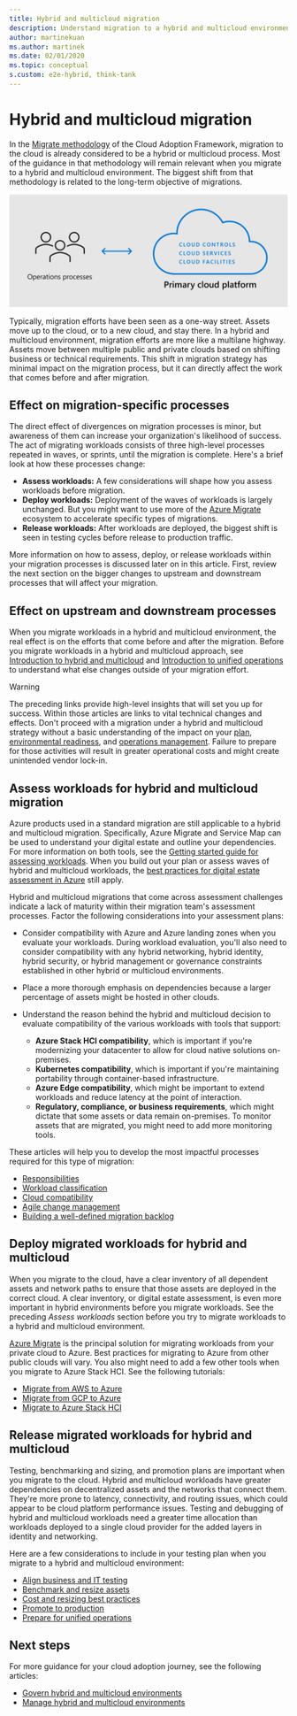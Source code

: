 ```yaml
---
title: Hybrid and multicloud migration
description: Understand migration to a hybrid and multicloud environment.
author: martinekuan
ms.author: martinek
ms.date: 02/01/2020
ms.topic: conceptual
s.custom: e2e-hybrid, think-tank
---
```


# Hybrid and multicloud migration

In the [Migrate methodology](../../migrate/index.md) of the Cloud Adoption Framework, migration to the cloud is already considered to be a hybrid or multicloud process. Most of the guidance in that methodology will remain relevant when you migrate to a hybrid and multicloud environment. The biggest shift from that methodology is related to the long-term objective of migrations.

![Diagram that shows the shift from unidirectional cloud migration to bidirectional hybrid and multicloud migration described in the next paragraph.](../../_images/hybrid/primary-cloud-provider.png)

Typically, migration efforts have been seen as a one-way street. Assets move up to the cloud, or to a new cloud, and stay there. In a hybrid and multicloud environment, migration efforts are more like a multilane highway. Assets move between multiple public and private clouds based on shifting business or technical requirements. This shift in migration strategy has minimal impact on the migration process, but it can directly affect the work that comes before and after migration.

## Effect on migration-specific processes

The direct effect of divergences on migration processes is minor, but awareness of them can increase your organization's likelihood of success. The act of migrating workloads consists of three high-level processes repeated in waves, or sprints, until the migration is complete. Here's a brief look at how these processes change:

- **Assess workloads:** A few considerations will shape how you assess workloads before migration.
- **Deploy workloads:** Deployment of the waves of workloads is largely unchanged. But you might want to use more of the [Azure Migrate](/azure/migrate/) ecosystem to accelerate specific types of migrations.
- **Release workloads:** After workloads are deployed, the biggest shift is seen in testing cycles before release to production traffic.

More information on how to assess, deploy, or release workloads within your migration processes is discussed later on in this article. First, review the next section on the bigger changes to upstream and downstream processes that will affect your migration.

## Effect on upstream and downstream processes

When you migrate workloads in a hybrid and multicloud environment, the real effect is on the efforts that come before and after the migration. Before you migrate workloads in a hybrid and multicloud approach, see [Introduction to hybrid and multicloud](./index.md) and [Introduction to unified operations](./unified-operations.md) to understand what else changes outside of your migration effort.

> [!WARNING]
> The preceding links provide high-level insights that will set you up for success. Within those articles are links to vital technical changes and effects. Don't proceed with a migration under a hybrid and multicloud strategy without a basic understanding of the impact on your [plan](./plan.md), [environmental readiness](./ready.md), and [operations management](./manage.md). Failure to prepare for those activities will result in greater operational costs and might create unintended vendor lock-in.

## Assess workloads for hybrid and multicloud migration

Azure products used in a standard migration are still applicable to a hybrid and multicloud migration. Specifically, Azure Migrate and Service Map can be used to understand your digital estate and outline your dependencies. For more information on both tools, see the [Getting started guide for assessing workloads](../../migrate/azure-migration-guide/assess.md). When you build out your plan or assess waves of hybrid and multicloud workloads, the [best practices for digital estate assessment in Azure](../../plan/contoso-migration-assessment.md) still apply.

Hybrid and multicloud migrations that come across assessment challenges indicate a lack of maturity within their migration team's assessment processes. Factor the following considerations into your assessment plans:

- Consider compatibility with Azure and Azure landing zones when you evaluate your workloads. During workload evaluation, you'll also need to consider compatibility with any hybrid networking, hybrid identity, hybrid security, or hybrid management or governance constraints established in other hybrid or multicloud environments.
- Place a more thorough emphasis on dependencies because a larger percentage of assets might be hosted in other clouds.
- Understand the reason behind the hybrid and multicloud decision to evaluate compatibility of the various workloads with tools that support:

  - **Azure Stack HCI compatibility**, which is important if you're modernizing your datacenter to allow for cloud native solutions on-premises.
  - **Kubernetes compatibility**, which is important if you're maintaining portability through container-based infrastructure.
  - **Azure Edge compatibility**, which might be important to extend workloads and reduce latency at the point of interaction.
  - **Regulatory, compliance, or business requirements**, which might dictate that some assets or data remain on-premises. To monitor assets that are migrated, you might need to add more monitoring tools.

These articles will help you to develop the most impactful processes required for this type of migration:

- [Responsibilities](../../migrate/migration-considerations/assess/index.md#accountability-during-assessment)
- [Workload classification](../../migrate/migration-considerations/assess/classify.md)
- [Cloud compatibility](../../migrate/migration-considerations/assess/evaluate.md)
- [Agile change management](../../migrate/migration-considerations/assess/release-iteration-backlog.md)
- [Building a well-defined migration backlog](../../plan/plan-intro.md)

## Deploy migrated workloads for hybrid and multicloud

When you migrate to the cloud, have a clear inventory of all dependent assets and network paths to ensure that those assets are deployed in the correct cloud. A clear inventory, or digital estate assessment, is even more important in hybrid environments before you migrate workloads. See the preceding *Assess workloads* section before you try to migrate workloads to a hybrid and multicloud environment.

[Azure Migrate](/azure/migrate/migrate-services-overview) is the principal solution for migrating workloads from your private cloud to Azure. Best practices for migrating to Azure from other public clouds will vary. You also might need to add a few other tools when you migrate to Azure Stack HCI. See the following tutorials:

- [Migrate from AWS to Azure](/azure/migrate/tutorial-migrate-aws-virtual-machines)
- [Migrate from GCP to Azure](/azure/migrate/tutorial-migrate-gcp-virtual-machines)
- [Migrate to Azure Stack HCI](../../scenarios/azure-stack/migrate-deploy.md#deploy-workloads)

## Release migrated workloads for hybrid and multicloud

Testing, benchmarking and sizing, and promotion plans are important when you migrate to the cloud. Hybrid and multicloud workloads have greater dependencies on decentralized assets and the networks that connect them. They're more prone to latency, connectivity, and routing issues, which could appear to be cloud platform performance issues. Testing and debugging of hybrid and multicloud workloads need a greater time allocation than workloads deployed to a single cloud provider for the added layers in identity and networking.

Here are a few considerations to include in your testing plan when you migrate to a hybrid and multicloud environment:

- [Align business and IT testing](../../migrate/migration-considerations/optimize/business-test.md)
- [Benchmark and resize assets](../../migrate/migration-considerations/optimize/optimize.md)
- [Cost and resizing best practices](../../migrate/azure-best-practices/migrate-best-practices-costs.md)
- [Promote to production](../../migrate/migration-considerations/optimize/promote.md)
- [Prepare for unified operations](./unified-operations.md)

## Next steps

For more guidance for your cloud adoption journey, see the following articles:

- [Govern hybrid and multicloud environments](./govern.md)
- [Manage hybrid and multicloud environments](./manage.md)
